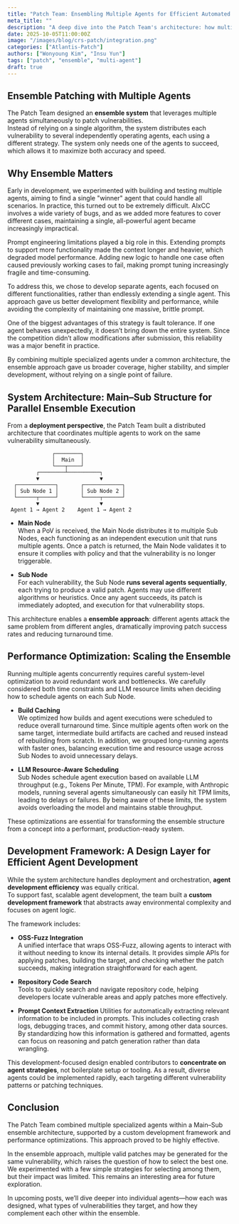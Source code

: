 ```yaml
---
title: "Patch Team: Ensembling Multiple Agents for Efficient Automated Patching"
meta_title: ""
description: "A deep dive into the Patch Team's architecture: how multiple agents are orchestrated through a Main–Sub ensemble system, supported by a custom development framework and performance optimizations to automatically patch vulnerabilities."
date: 2025-10-05T11:00:00Z
image: "/images/blog/crs-patch/integration.png"
categories: ["Atlantis-Patch"]
authors: ["Wonyoung Kim", "Insu Yun"]
tags: ["patch", "ensemble", "multi-agent"]
draft: true
---
```


## Ensemble Patching with Multiple Agents

The Patch Team designed an **ensemble system** that leverages multiple agents simultaneously to patch vulnerabilities.  
Instead of relying on a single algorithm, the system distributes each vulnerability to several independently operating agents, each using a different strategy. The system only needs one of the agents to succeed, which allows it to maximize both accuracy and speed. 

## Why Ensemble Matters

Early in development, we experimented with building and testing multiple agents, aiming to find a single "winner" agent that could handle all scenarios. In practice, this turned out to be extremely difficult.
AIxCC involves a wide variety of bugs, and as we added more features to cover different cases, maintaining a single, all-powerful agent became increasingly impractical.

Prompt engineering limitations played a big role in this. Extending prompts to support more functionality made the context longer and heavier, which degraded model performance. Adding new logic to handle one case often caused previously working cases to fail, making prompt tuning increasingly fragile and time-consuming.

To address this, we chose to develop separate agents, each focused on different functionalities, rather than endlessly extending a single agent. This approach gave us better development flexibility and performance, while avoiding the complexity of maintaining one massive, brittle prompt.

One of the biggest advantages of this strategy is fault tolerance. If one agent behaves unexpectedly, it doesn’t bring down the entire system. Since the competition didn’t allow modifications after submission, this reliability was a major benefit in practice.

By combining multiple specialized agents under a common architecture, the ensemble approach gave us broader coverage, higher stability, and simpler development, without relying on a single point of failure.


## System Architecture: Main–Sub Structure for Parallel Ensemble Execution

From a **deployment perspective**, the Patch Team built a distributed architecture that coordinates multiple agents to work on the same vulnerability simultaneously.


```
              ┌────────┐
              │  Main  │
              └───┬────┘
         ┌────────┴──────────┐
         ▼                   ▼
  ┌────────────┐       ┌────────────┐
  │ Sub Node 1 │       │ Sub Node 2 │
  └──────┬─────┘       └─────┬──────┘
         ▼                   ▼
 Agent 1 → Agent 2    Agent 1 → Agent 2

``` 


- **Main Node**  
When a PoV is received, the Main Node distributes it to multiple Sub Nodes, each functioning as an independent execution unit that runs multiple agents. Once a patch is returned, the Main Node validates it to ensure it complies with policy and that the vulnerability is no longer triggerable.

- **Sub Node**  
For each vulnerability, the Sub Node **runs several agents sequentially**, each trying to produce a valid patch. Agents may use different algorithms or heuristics. Once any agent succeeds, its patch is immediately adopted, and execution for that vulnerability stops.

This architecture enables a **ensemble approach**: different agents attack the same problem from different angles, dramatically improving patch success rates and reducing turnaround time.


## Performance Optimization: Scaling the Ensemble

Running multiple agents concurrently requires careful system-level optimization to avoid redundant work and bottlenecks. We carefully considered both time constraints and LLM resource limits when deciding how to schedule agents on each Sub Node.

- **Build Caching**  
We optimized how builds and agent executions were scheduled to reduce overall turnaround time. Since multiple agents often work on the same target, intermediate build artifacts are cached and reused instead of rebuilding from scratch. In addition, we grouped long-running agents with faster ones, balancing execution time and resource usage across Sub Nodes to avoid unnecessary delays.

- **LLM Resource-Aware Scheduling**  
Sub Nodes schedule agent execution based on available LLM throughput (e.g., Tokens Per Minute, TPM). For example, with Anthropic models, running several agents simultaneously can easily hit TPM limits, leading to delays or failures. By being aware of these limits, the system avoids overloading the model and maintains stable throughput.

These optimizations are essential for transforming the ensemble structure from a concept into a performant, production-ready system.


## Development Framework: A Design Layer for Efficient Agent Development

While the system architecture handles deployment and orchestration, **agent development efficiency** was equally critical.  
To support fast, scalable agent development, the team built a **custom development framework** that abstracts away environmental complexity and focuses on agent logic.

The framework includes:

- **OSS-Fuzz Integration**  
A unified interface that wraps OSS-Fuzz, allowing agents to interact with it without needing to know its internal details. It provides simple APIs for applying patches, building the target, and checking whether the patch succeeds, making integration straightforward for each agent.

- **Repository Code Search**  
Tools to quickly search and navigate repository code, helping developers locate vulnerable areas and apply patches more effectively.

- **Prompt Context Extraction**
Utilities for automatically extracting relevant information to be included in prompts. This includes collecting crash logs, debugging traces, and commit history, among other data sources. By standardizing how this information is gathered and formatted, agents can focus on reasoning and patch generation rather than data wrangling.

This development-focused design enabled contributors to **concentrate on agent strategies**, not boilerplate setup or tooling. As a result, diverse agents could be implemented rapidly, each targeting different vulnerability patterns or patching techniques.

## Conclusion

The Patch Team combined multiple specialized agents within a Main–Sub ensemble architecture, supported by a custom development framework and performance optimizations. This approach proved to be highly effective.

In the ensemble approach, multiple valid patches may be generated for the same vulnerability, which raises the question of how to select the best one. We experimented with a few simple strategies for selecting among them, but their impact was limited. This remains an interesting area for future exploration.

In upcoming posts, we’ll dive deeper into individual agents—how each was designed, what types of vulnerabilities they target, and how they complement each other within the ensemble.